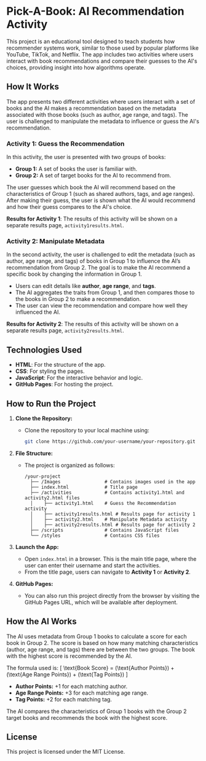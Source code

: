 # **Pick-A-Book: AI Recommendation Activity**

This project is an educational tool designed to teach students how recommender systems work, similar to those used by popular platforms like YouTube, TikTok, and Netflix. The app includes two activities where users interact with book recommendations and compare their guesses to the AI's choices, providing insight into how algorithms operate.

## **How It Works**

The app presents two different activities where users interact with a set of books and the AI makes a recommendation based on the metadata associated with those books (such as author, age range, and tags). The user is challenged to manipulate the metadata to influence or guess the AI's recommendation.

### **Activity 1: Guess the Recommendation**

In this activity, the user is presented with two groups of books:
- **Group 1:** A set of books the user is familiar with.
- **Group 2:** A set of target books for the AI to recommend from.

The user guesses which book the AI will recommend based on the characteristics of Group 1 (such as shared authors, tags, and age ranges). After making their guess, the user is shown what the AI would recommend and how their guess compares to the AI's choice.

**Results for Activity 1**: The results of this activity will be shown on a separate results page, `activity1results.html`.

### **Activity 2: Manipulate Metadata**

In the second activity, the user is challenged to edit the metadata (such as author, age range, and tags) of books in Group 1 to influence the AI’s recommendation from Group 2. The goal is to make the AI recommend a specific book by changing the information in Group 1.

- Users can edit details like **author**, **age range**, and **tags**.
- The AI aggregates the traits from Group 1, and then compares those to the books in Group 2 to make a recommendation.
- The user can view the recommendation and compare how well they influenced the AI.

**Results for Activity 2**: The results of this activity will be shown on a separate results page, `activity2results.html`.

## **Technologies Used**

- **HTML**: For the structure of the app.
- **CSS**: For styling the pages.
- **JavaScript**: For the interactive behavior and logic.
- **GitHub Pages**: For hosting the project.

## **How to Run the Project**

1. **Clone the Repository:**
   - Clone the repository to your local machine using:
     ```bash
     git clone https://github.com/your-username/your-repository.git
     ```

2. **File Structure:**
   - The project is organized as follows:
     ```
     /your-project
       ├── /Images                # Contains images used in the app
       ├── index.html             # Title page
       ├── /activities            # Contains activity1.html and activity2.html files
       │    ├── activity1.html    # Guess the Recommendation activity
       │    ├── activity1results.html # Results page for activity 1
       │    ├── activity2.html    # Manipulate Metadata activity
       │    ├── activity2results.html # Results page for activity 2
       ├── /scripts               # Contains JavaScript files
       └── /styles                # Contains CSS files
     ```

3. **Launch the App:**
   - Open `index.html` in a browser. This is the main title page, where the user can enter their username and start the activities.
   - From the title page, users can navigate to **Activity 1** or **Activity 2**.

4. **GitHub Pages:**
   - You can also run this project directly from the browser by visiting the GitHub Pages URL, which will be available after deployment.

## **How the AI Works**

The AI uses metadata from Group 1 books to calculate a score for each book in Group 2. The score is based on how many matching characteristics (author, age range, and tags) there are between the two groups. The book with the highest score is recommended by the AI.

The formula used is:
\[
\text{Book Score} = (\text{Author Points}) + (\text{Age Range Points}) + (\text{Tag Points})
\]

- **Author Points:** +1 for each matching author.
- **Age Range Points:** +3 for each matching age range.
- **Tag Points:** +2 for each matching tag.

The AI compares the characteristics of Group 1 books with the Group 2 target books and recommends the book with the highest score.

## **License**
This project is licensed under the MIT License.
